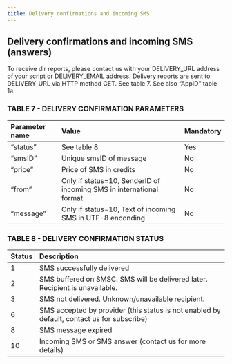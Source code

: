 ```yaml
---
title: Delivery confirmations and incoming SMS
---
```


## Delivery confirmations and incoming SMS (answers)
To receive dlr reports, please contact us with your DELIVERY_URL address of your script or DELIVERY_EMAIL address. Delivery reports are sent to DELIVERY_URL via HTTP method GET. See table 7. See also “AppID” table 1a.

### TABLE 7 - DELIVERY CONFIRMATION PARAMETERS

|Parameter name	|Value|	Mandatory|
|:--- |:--- |:--- |
|“status”	|See table 8|	Yes|
|“smsID”	|Unique smsID of message	|No|
|“price”|	Price of SMS in credits	|No|
|“from”	|Only if status=10, SenderID of incoming SMS in international format|	No|
|“message”|	Only if status=10, Text of incoming SMS in UTF-8 enconding|	No|


### TABLE 8 - DELIVERY CONFIRMATION STATUS

|Status|	Description|
|:--- |:--- |
|1|	SMS successfully delivered|
|2|	SMS buffered on SMSC. SMS will be delivered later. Recipient is unavailable.|
|3	|SMS not delivered. Unknown/unavailable recipient.|
|6	|SMS accepted by provider (this status is not enabled by default, contact us for subscribe)|
|8	|SMS message expired|
|10	|Incoming SMS or SMS answer (contact us for more details)|
